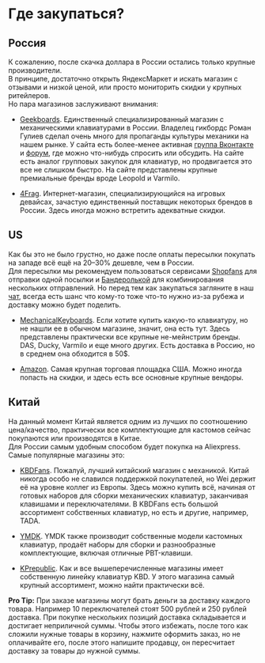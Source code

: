 # Где закупаться?

## Россия
К сожалению, после скачка доллара в России остались только крупные производители.  
В принципе, достаточно открыть ЯндексМаркет и искать магазин с отзывами и низкой ценой, или просто мониторить скидки у крупных ритейлеров.  
Но пара магазинов заслуживают внимания:

* [Geekboards](https://geekboards.ru/). Единственный специализированный магазин с механическими клавиатурами в России. Владелец гикбордс Роман Гулиев сделал очень много для пропаганды культуры механики на нашем рынке. У сайта есть более-менее активная [группа Вконтакте](https://vk.com/geekboards) и [форум](https://forum.geekboards.ru/), где можно что-нибудь спросить или обсудить. На сайте есть аналог групповых закупок для клавиатур, но продвигается это все не слишком быстро. На сайте представлены крупные премиальные бренды вроде Leopold и Varmilo.

* [4Frag](https://4frag.ru/igrovye-klaviatury-96/). Интернет-магазин, специализирующийся на игровых девайсах, зачастую единственный поставщик некоторых брендов в России. Здесь иногда можно встретить адекватные скидки.

## US
Как бы это не было грустно, но даже после оплаты пересылки покупать на западе всё ещё на 20–30% дешевле, чем в России.  
Для пересылки мы рекомендуем пользоваться сервисами [Shopfans](https://shopfans.com/) для отправки одной посылки и [Бандеролькой](https://qwintry.com/ru) для комбинирования нескольких отправлений. Но перед тем как закупаться загляните в наш [чат](), всегда есть шанс что кому-то тоже что-то нужно из-за рубежа и доставку можно будет поделить.

* [MechanicalKeyboards](https://mechanicalkeyboards.com/). Если хотите купить какую-то клавиатуру, но не нашли ее в обычном магазине, значит, она есть тут. Здесь представлены практически все крупные не-мейнстрим бренды. DAS, Ducky, Varmilo и еще много других. Есть доставка в Россию, но в среднем она обходится в 50$.  

* [Amazon](https://www.amazon.com/). Самая крупная торговая площадка США. Можно иногда попасть на скидки, и здесь есть все основные крупные вендоры.

## Китай
На данный момент Китай является одним из лучших по соотношению цена/качество, практически все комплектующие для кастомов сейчас покупаются или производятся в Китае.  
Для России самым удобным способом будет покупка на Aliexpress.  
Самые популярные магазины это:

* [KBDFans](https://kbdfans.aliexpress.com/store/2230037). Пожалуй, лучший китайский магазин с механикой. Китай никогда особо не славился поддержкой покупателей, но Wei держит её на уровне коллег из Европы. Здесь можно купить всё, начиная от готовых наборов для сборки механических клавиатур, заканчивая клавишами и переключателями. В KBDFans есть большой ассортимент собственных клавиатур, но есть и другие, например, TADA.

* [YMDK](https://www.aliexpress.com/store/429151). YMDK также производит собственные модели кастомных клавиатур, продаёт наборы для сборки и разнообразные комплектующие, включая отличные PBT-клавиши.

* [KPrepublic](https://kprepublic.ru.aliexpress.com/store/3034003). Как и все вышеперечисленные магазины имеет собственную линейку клавиатур KBD. У этого магазина самый крупный ассортимент, можно найти практически всё.

**Pro Tip:** При заказе магазины могут брать деньги за доставку каждого товара. Например 10 переключателей стоят 500 рублей и 250 рублей доставка. При покупке нескольких позиций доставка складывается и достигает неприличной суммы. Чтобы этого избежать, после того как сложили нужные товары в корзину, нажмите оформить заказ, но не оплачивайте его, после этого напишите продавцу, он пересчитает доставку за товары до нужной суммы.
